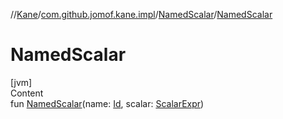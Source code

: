 //[Kane](../../index.md)/[com.github.jomof.kane.impl](../index.md)/[NamedScalar](index.md)/[NamedScalar](-named-scalar.md)



# NamedScalar  
[jvm]  
Content  
fun [NamedScalar](-named-scalar.md)(name: [Id](../index.md#%5Bcom.github.jomof.kane.impl%2FId%2F%2F%2FPointingToDeclaration%2F%5D%2FClasslikes%2F-1601141747), scalar: [ScalarExpr](../../com.github.jomof.kane/-scalar-expr/index.md))  



